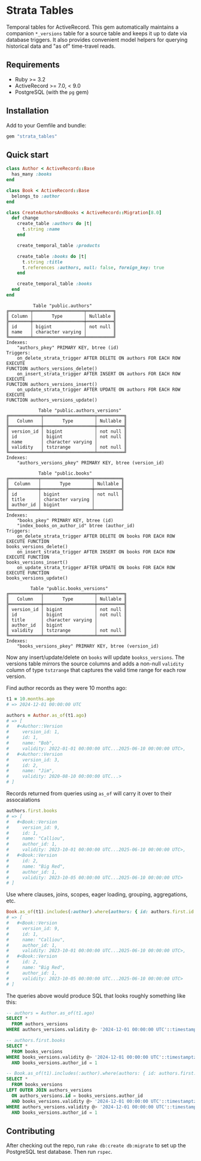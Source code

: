 # Strata Tables

Temporal tables for ActiveRecord. This gem automatically maintains a companion `*_versions` table for a source table and keeps it up to date via database triggers. It also provides convenient model helpers for querying historical data and "as of" time-travel reads.

## Requirements

- Ruby >= 3.2
- ActiveRecord >= 7.0, < 9.0
- PostgreSQL (with the `pg` gem)

## Installation

Add to your Gemfile and bundle:

```ruby
gem "strata_tables"
```

## Quick start

```ruby
class Author < ActiveRecord::Base
  has_many :books
end

class Book < ActiveRecord::Base
  belongs_to :author
end

class CreateAuthorsAndBooks < ActiveRecord::Migration[8.0]
  def change
    create_table :authors do |t|
      t.string :name
    end

    create_temporal_table :products

    create_table :books do |t|
      t.string :title
      t.references :authors, null: false, foreign_key: true
    end

    create_temporal_table :books
  end
end
```

```
          Table "public.authors"
╔════════╤═══════════════════╤══════════╗
║ Column │       Type        │ Nullable ║
╠════════╪═══════════════════╪══════════╣
║ id     │ bigint            │ not null ║
║ name   │ character varying │          ║
╚════════╧═══════════════════╧══════════╝
Indexes:
    "authors_pkey" PRIMARY KEY, btree (id)
Triggers:
    on_delete_strata_trigger AFTER DELETE ON authors FOR EACH ROW EXECUTE
FUNCTION authors_versions_delete()
    on_insert_strata_trigger AFTER INSERT ON authors FOR EACH ROW EXECUTE
FUNCTION authors_versions_insert()
    on_update_strata_trigger AFTER UPDATE ON authors FOR EACH ROW EXECUTE
FUNCTION authors_versions_update()

            Table "public.authors_versions"
╔════════════╤═══════════════════╤══════════╗
║   Column   │       Type        │ Nullable ║
╠════════════╪═══════════════════╪══════════╣
║ version_id │ bigint            │ not null ║
║ id         │ bigint            │ not null ║
║ name       │ character varying │          ║
║ validity   │ tstzrange         │ not null ║
╚════════════╧═══════════════════╧══════════╝
Indexes:
    "authors_versions_pkey" PRIMARY KEY, btree (version_id)

            Table "public.books"
╔═══════════╤═══════════════════╤══════════╗
║  Column   │       Type        │ Nullable ║
╠═══════════╪═══════════════════╪══════════╣
║ id        │ bigint            │ not null ║
║ title     │ character varying │          ║
║ author_id │ bigint            │          ║
╚═══════════╧═══════════════════╧══════════╝
Indexes:
    "books_pkey" PRIMARY KEY, btree (id)
    "index_books_on_author_id" btree (author_id)
Triggers:
    on_delete_strata_trigger AFTER DELETE ON books FOR EACH ROW EXECUTE FUNCTION
books_versions_delete()
    on_insert_strata_trigger AFTER INSERT ON books FOR EACH ROW EXECUTE FUNCTION
books_versions_insert()
    on_update_strata_trigger AFTER UPDATE ON books FOR EACH ROW EXECUTE FUNCTION
books_versions_update()

         Table "public.books_versions"
╔════════════╤═══════════════════╤══════════╗
║   Column   │       Type        │ Nullable ║
╠════════════╪═══════════════════╪══════════╣
║ version_id │ bigint            │ not null ║
║ id         │ bigint            │ not null ║
║ title      │ character varying │          ║
║ author_id  │ bigint            │          ║
║ validity   │ tstzrange         │ not null ║
╚════════════╧═══════════════════╧══════════╝
Indexes:
    "books_versions_pkey" PRIMARY KEY, btree (version_id)

```

Now any insert/update/delete on `books` will update `bookss_versions`. The versions table mirrors the source columns and adds a non-null `validity` column of type `tstzrange` that captures the valid time range for each row version.

Find author records as they were 10 months ago:

```ruby
t1 = 10.months.ago
# => 2024-12-01 00:00:00 UTC

authors = Author.as_of(t1.ago)
# => [
#   #<Author::Version
#     version_id: 1,
#     id: 1,
#     name: "Bob",
#     validity: 2022-01-01 00:00:00 UTC...2025-06-10 00:00:00 UTC>,
#   #<Author::Version
#     version_id: 3,
#     id: 2,
#     name: "Jim",
#     validity: 2020-08-10 00:00:00 UTC...>
# ]
```

Records returned from queries using `as_of` will carry it over to their assocaiations

```ruby
authors.first.books
# => [
#   #<Book::Version
#     version_id: 9,
#     id: 1,
#     name: "Calliou",
#     author_id: 1,
#     validity: 2023-10-01 00:00:00 UTC...2025-06-10 00:00:00 UTC>,
#   #<Book::Version
#     id: 2,
#     name: "Big Red",
#     author_id: 1,
#     validity: 2023-10-05 00:00:00 UTC...2025-06-10 00:00:00 UTC>
# ]
```

Use where clauses, joins, scopes, eager loading, grouping, aggregations, etc.

```ruby
Book.as_of(t1).includes(:author).where(authors: { id: authors.first.id })
# => [
#   #<Book::Version
#     version_id: 9,
#     id: 1,
#     name: "Calliou",
#     author_id: 1,
#     validity: 2023-10-01 00:00:00 UTC...2025-06-10 00:00:00 UTC>,
#   #<Book::Version
#     id: 2,
#     name: "Big Red",
#     author_id: 1,
#     validity: 2023-10-05 00:00:00 UTC...2025-06-10 00:00:00 UTC>
# ]
```

The queries above would produce SQL that looks roughly something like this:

```sql
-- authors = Author.as_of(t1.ago)
SELECT *
  FROM authors_versions
WHERE authors_versions.validity @> '2024-12-01 00:00:00 UTC'::timestamptz

-- authors.first.books
SELECT *
  FROM books_versions
WHERE books_versions.validity @> '2024-12-01 00:00:00 UTC'::timestamptz
  AND books_versions.author_id = 1

-- Book.as_of(t1).includes(:author).where(authors: { id: authors.first.id })
SELECT *
  FROM books_versions
LEFT OUTER JOIN authors_versions
  ON authors_versions.id = books_versions.author_id
  AND books_versions.validity @> '2024-12-01 00:00:00 UTC'::timestamptz
WHERE authors_versions.validity @> '2024-12-01 00:00:00 UTC'::timestamptz
  AND books_versions.author_id = 1
```

## Contributing

After checking out the repo, run `rake db:create db:migrate` to set up the PostgreSQL test database. Then run `rspec`.
